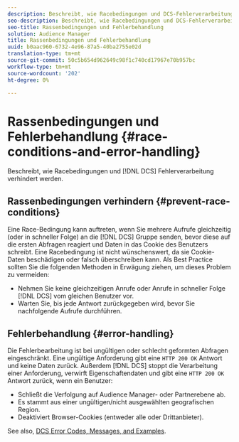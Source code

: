 ```yaml
---
description: Beschreibt, wie Racebedingungen und DCS-Fehlerverarbeitung verhindert werden.
seo-description: Beschreibt, wie Racebedingungen und DCS-Fehlerverarbeitung verhindert werden.
seo-title: Rassenbedingungen und Fehlerbehandlung
solution: Audience Manager
title: Rassenbedingungen und Fehlerbehandlung
uuid: b0aac960-6732-4e96-87a5-40ba2755e02d
translation-type: tm+mt
source-git-commit: 50c5b654d962649c98f1c740cd17967e70b957bc
workflow-type: tm+mt
source-wordcount: '202'
ht-degree: 0%

---
```



# Rassenbedingungen und Fehlerbehandlung {#race-conditions-and-error-handling}

Beschreibt, wie Racebedingungen und [!DNL DCS] Fehlerverarbeitung verhindert werden.

## Rassenbedingungen verhindern {#prevent-race-conditions}

Eine Race-Bedingung kann auftreten, wenn Sie mehrere Aufrufe gleichzeitig (oder in schneller Folge) an die [!DNL DCS] Gruppe senden, bevor diese auf die ersten Abfragen reagiert und Daten in das Cookie des Benutzers schreibt. Eine Racebedingung ist nicht wünschenswert, da sie Cookie-Daten beschädigen oder falsch überschreiben kann. Als Best Practice sollten Sie die folgenden Methoden in Erwägung ziehen, um dieses Problem zu vermeiden:

* Nehmen Sie keine gleichzeitigen Anrufe oder Anrufe in schneller Folge [!DNL DCS] vom gleichen Benutzer vor.
* Warten Sie, bis jede Antwort zurückgegeben wird, bevor Sie nachfolgende Aufrufe durchführen.

## Fehlerbehandlung {#error-handling}

Die Fehlerbearbeitung ist bei ungültigen oder schlecht geformten Abfragen eingeschränkt. Eine ungültige Anforderung gibt eine `HTTP 200 OK` Antwort und keine Daten zurück. Außerdem [!DNL DCS] stoppt die Verarbeitung einer Anforderung, verwirft Eigenschaftendaten und gibt eine `HTTP 200 OK` Antwort zurück, wenn ein Benutzer:

* Schließt die Verfolgung auf Audience Manager- oder Partnerebene ab.
* Es stammt aus einer ungültigen/nicht ausgewählten geografischen Region.
* Deaktiviert Browser-Cookies (entweder alle oder Drittanbieter).

See also, [DCS Error Codes, Messages, and Examples](../../../api/dcs-intro/dcs-api-reference/dcs-error-codes.md).